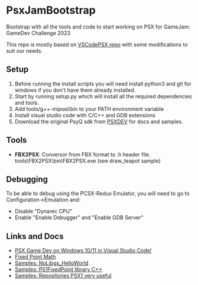 
# PsxJamBootstrap

Bootstrap with all the tools and code to start working on PSX for GameJam: GameDev Challenge 2023

This repo is mostly based on [VSCodePSX repo](https://github.com/NDR008/VSCodePSX) with some modifications to suit our needs.

## Setup

1. Before running the install scripts you will need install python3 and git for windows if you don't have them already installed.
2. Start by running setup.py which will install all the required dependencies and tools.
3. Add tools/g++-mipsel/bin to your PATH environment variable
4. Install visual studio code with C/C++ and GDB extensions
5. Download the original PsyQ sdk from [PSXDEV](http://www.psxdev.net/downloads.html) for docs and samples.

## Tools

- **FBX2PSX**: Conversor from FBX format to .h header file. tools\FBX2PSX\bin\FBX2PSX.exe (see draw_teapot sample)

## Debugging

To be able to debug using the PCSX-Redux Emulator, you will need to go to Configuration->Emulation and:

* Disable "Dynarec CPU"
* Enable "Enable Debugger" and "Enable GDB Server"



## Links and Docs

* [PSX Game Dev on Windows 10/11 in Visual Studio Code!](https://www.youtube.com/watch?v=Axyq_H_o8gI)
* [Fixed Point Math](http://rsync.irixnet.org/tutorials/pstutorials/chapter1/5-fixedpoint.html)
* [Samples: NoLibgs_HelloWorld](https://github.com/ABelliqueux/nolibgs_hello_worlds)
* [Samples: PS1FixedPoint library C++](https://github.com/alextrevisan/PS1FixedPoint)
* [Samples: Repositories PSX1 very useful](https://github.com/alextrevisan?tab=repositories)


